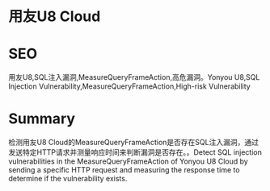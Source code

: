 # 用友U8 Cloud
# SEO
用友U8,SQL注入漏洞,MeasureQueryFrameAction,高危漏洞。Yonyou U8,SQL Injection Vulnerability,MeasureQueryFrameAction,High-risk Vulnerability
# Summary
检测用友U8 Cloud的MeasureQueryFrameAction是否存在SQL注入漏洞，通过发送特定HTTP请求并测量响应时间来判断漏洞是否存在。。Detect SQL injection vulnerabilities in the MeasureQueryFrameAction of Yonyou U8 Cloud by sending a specific HTTP request and measuring the response time to determine if the vulnerability exists.
